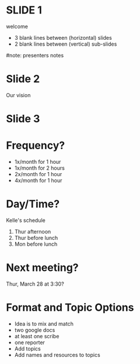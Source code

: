 # SLIDE 1
welcome

- 3 blank lines between (horizontal) slides
- 2 blank lines between (vertical) sub-slides

#note: presenters notes


# Slide 2

Our vision



# Slide 3

# Frequency?
- 1x/month for 1 hour
- 1x/month for 2 hours
- 2x/month for 1 hour
- 4x/month for 1 hour


# Day/Time?
Kelle's schedule
1) Thur afternoon
2) Thur before lunch
3) Mon before lunch


# Next meeting?
Thur, March 28 at 3:30?



# Format and Topic Options
- Idea is to mix and match
- two google docs
- at least one scribe
- one reporter
- Add topics
- Add names and resources to topics
